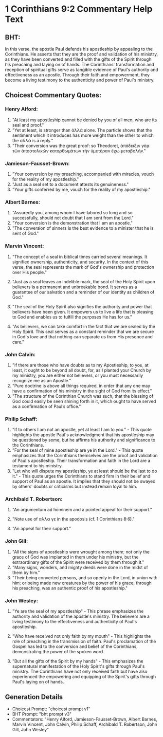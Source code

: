 # 1 Corinthians 9:2 Commentary Help Text

## BHT:
In this verse, the apostle Paul defends his apostleship by appealing to the Corinthians. He asserts that they are the proof and validation of his ministry, as they have been converted and filled with the gifts of the Spirit through his preaching and laying on of hands. The Corinthians' transformation and reception of spiritual gifts serve as tangible evidence of Paul's authority and effectiveness as an apostle. Through their faith and empowerment, they become a living testimony to the authenticity and power of Paul's ministry.

## Choicest Commentary Quotes:
### Henry Alford:
1. "At least my apostleship cannot be denied by you of all men, who are its seal and proof." 
2. "Yet at least, is stronger than ἀλλά alone. The particle shows that the sentiment which it introduces has more weight than the other to which the ἀλλά is a reply." 
3. "Their conversion was the great proof: so Theodoret, ἀπόδειξιν γὰρ τῶν ἀποστολικῶν κατορθωμάτων τὴν ὑμετέραν ἔχω μεταβολήν."

### Jamieson-Fausset-Brown:
1. "Your conversion by my preaching, accompanied with miracles, vouch for the reality of my apostleship." 
2. "Just as a seal set to a document attests its genuineness." 
3. "Your gifts conferred by me, vouch for the reality of my apostleship."

### Albert Barnes:
1. "Assuredly you, among whom I have labored so long and so successfully, should not doubt that I am sent from the Lord."
2. "Your conversion is the demonstration that I am an apostle."
3. "The conversion of sinners is the best evidence to a minister that he is sent of God."

### Marvin Vincent:
1. "The concept of a seal in biblical times carried several meanings. It signified ownership, authenticity, and security. In the context of this verse, the seal represents the mark of God's ownership and protection over His people."

2. "Just as a seal leaves an indelible mark, the seal of the Holy Spirit upon believers is a permanent and unbreakable bond. It serves as a guarantee of our salvation and a reminder of our identity as children of God."

3. "The seal of the Holy Spirit also signifies the authority and power that believers have been given. It empowers us to live a life that is pleasing to God and enables us to fulfill the purposes He has for us."

4. "As believers, we can take comfort in the fact that we are sealed by the Holy Spirit. This seal serves as a constant reminder that we are secure in God's love and that nothing can separate us from His presence and care."

### John Calvin:
1. "If there are those who have doubts as to my Apostleship, to you, at least, it ought to be beyond all doubt, for, as I planted your Church by my ministry, you are either not believers, or you must necessarily recognize me as an Apostle."
2. "Pure doctrine is above all things required, in order that any one may have a confirmation of his ministry in the sight of God from its effect."
3. "The structure of the Corinthian Church was such, that the blessing of God could easily be seen shining forth in it, which ought to have served as a confirmation of Paul’s office."

### Philip Schaff:
1. "If to others I am not an apostle, yet at least I am to you." - This quote highlights the apostle Paul's acknowledgment that his apostleship may be questioned by some, but he affirms his authority and significance to the Corinthians.
2. "For the seal of mine apostleship are ye in the Lord." - This quote emphasizes that the Corinthians themselves are the proof and validation of Paul's apostleship. Their transformation and faith in the Lord are a testament to his ministry.
3. "Let who will dispute my apostleship, ye at least should be the last to do it." - This quote urges the Corinthians to stand firm in their belief and support of Paul as an apostle. It implies that they should not be swayed by others' doubts or criticisms but instead remain loyal to him.

### Archibald T. Robertson:
1. "An argumentum ad hominem and a pointed appeal for their support." 

2. "Note use of αλλα γε in the apodosis (cf. 1 Corinthians 8:6)." 

3. "An appeal for their support."

### John Gill:
1. "All the signs of apostleship were wrought among them; not only the grace of God was implanted in them under his ministry, but the extraordinary gifts of the Spirit were received by them through it."
2. "Many signs, wonders, and mighty deeds were done in the midst of them by him."
3. "Their being converted persons, and so openly in the Lord, in union with him; or being made new creatures by the power of his grace, through his preaching, was an authentic proof of his apostleship."

### John Wesley:
1. "Ye are the seal of my apostleship" - This phrase emphasizes the authority and validation of the apostle's ministry. The believers are a living testimony to the effectiveness and authenticity of Paul's apostleship.

2. "Who have received not only faith by my mouth" - This highlights the role of preaching in the transmission of faith. Paul's proclamation of the Gospel has led to the conversion and belief of the Corinthians, demonstrating the power of the spoken word.

3. "But all the gifts of the Spirit by my hands" - This emphasizes the supernatural manifestation of the Holy Spirit's gifts through Paul's ministry. The Corinthians have not only received faith but have also experienced the empowering and equipping of the Spirit's gifts through Paul's laying on of hands.


## Generation Details
- Choicest Prompt: "choicest prompt v1"
- BHT Prompt: "bht prompt v3"
- Commentators: "Henry Alford, Jamieson-Fausset-Brown, Albert Barnes, Marvin Vincent, John Calvin, Philip Schaff, Archibald T. Robertson, John Gill, John Wesley"
